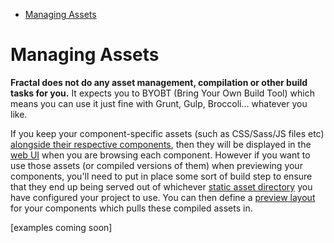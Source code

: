 <!-- START doctoc generated TOC please keep comment here to allow auto update -->
<!-- DON'T EDIT THIS SECTION, INSTEAD RE-RUN doctoc TO UPDATE -->


- [Managing Assets](#managing-assets)

<!-- END doctoc generated TOC please keep comment here to allow auto update -->

# Managing Assets

**Fractal does not do any asset management, compilation or other build tasks for you.** It expects you to BYOBT (Bring Your Own Build Tool) which means you can use it just fine with Grunt, Gulp, Broccoli... whatever you like.

If you keep your component-specific assets (such as CSS/Sass/JS files etc) [alongside their respective components](/docs/components/overview.md#compound-components), then they will be displayed in the [web UI](/docs/web/overview.md) when you are browsing each component. However if you want to use those assets (or compiled versions of them) when previewing your components, you'll need to put in place some sort of build step to ensure that they end up being served out of whichever [static asset directory](/docs/project-settings.md#static-assets-path) you have configured your project to use. You can then define a [preview layout](/docs/components/layouts.md) for your components which pulls these compiled assets in.

[examples coming soon]




